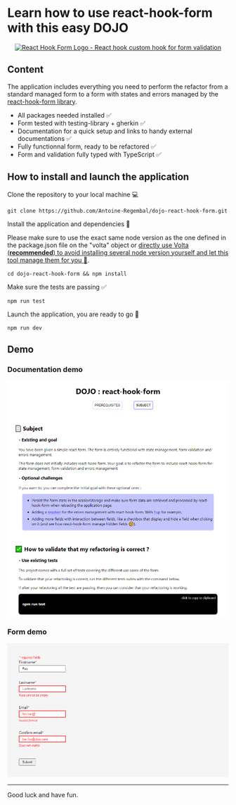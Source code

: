 <h1>Learn how to use react-hook-form with this easy DOJO</h1>

<div align="center">
        <a href="https://react-hook-form.com" title="React Hook Form - Simple React forms validation">
            <img src="https://raw.githubusercontent.com/react-hook-form/react-hook-form/master/docs/logo.png" alt="React Hook Form Logo - React hook custom hook for form validation" />
        </a>
</div>

## Content

The application includes everything you need to perform the refactor from a standard managed form to a form with states and errors managed by the [react-hook-form library](https://github.com/react-hook-form/react-hook-form).

- All packages needed installed ✅
- Form tested with testing-library + gherkin ✅
- Documentation for a quick setup and links to handy external documentations ✅
- Fully functionnal form, ready to be refactored ✅
- Form and validation fully typed with TypeScript ✅

## How to install and launch the application

Clone the repository to your local machine 💻

```shell
git clone https://github.com/Antoine-Regembal/dojo-react-hook-form.git
```

Install the application and dependencies 🔧

Please make sure to use the exact same node version as the one defined in the package.json file on the "volta" object or <ins>directly use [Volta](https://volta.sh) (**recommended**) to avoid installing several node version yourself and let this tool manage them for you 🥰</ins>.

```shell
cd dojo-react-hook-form && npm install
```

Make sure the tests are passing ✅

```shell
npm run test
```

Launch the application, you are ready to go 🥇

```shell
npm run dev
```

## Demo

### Documentation demo

![Documentation demo](./media/documentation.PNG?raw=true "Documentation demo")

### Form demo

![Form demo](./media/form.PNG?raw=true "Form demo")

---

Good luck and have fun.

